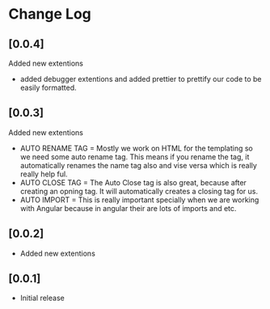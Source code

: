 # Change Log

## [0.0.4]
Added new extentions
- added debugger extentions and added prettier to prettify our code to be easily formatted.

## [0.0.3]
Added new extentions
- AUTO RENAME TAG = Mostly we work on HTML for the templating so we need some auto rename tag. This means if you rename the tag, it automatically renames the name tag also and vise versa which is really really help ful.
- AUTO CLOSE TAG = The Auto Close tag is also great, because after creating an opning tag. It will automatically creates a closing tag for us.
- AUTO IMPORT = This is really important specially when we are working with Angular because in angular their are lots of imports and etc.

## [0.0.2]

- Added new extentions

## [0.0.1]

- Initial release
